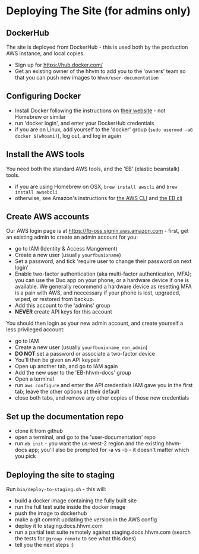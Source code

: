 # Deploying The Site (for admins only)

## DockerHub

The site is deployed from DockerHub - this is used both by the production AWS instance, and local copies.

 - Sign up for https://hub.docker.com/
 - Get an existing owner of the hhvm to add you to the 'owners' team so that you can push new images to `hhvm/user-documentation`

## Configuring Docker

  - Install Docker following the instructions on [their website](https://www.docker.com/products/overview) - not Homebrew or similar
  - run 'docker login', and enter your DockerHub credentials
  - if you are on Linux, add yourself to the 'docker' group (`sudo usermod -aG docker $(whoami)`), log out, and log in again

## Install the AWS tools

You need both the standard AWS tools, and the 'EB' (elastic beanstalk) tools.

 - if you are using Homebrew on OSX, `brew install awscli` and `brew install awsebcli`
 - otherwise, see Amazon's instructions for [the AWS CLI](http://docs.aws.amazon.com/cli/latest/userguide/installing.html) and [the EB cli](http://docs.aws.amazon.com/elasticbeanstalk/latest/dg/eb-cli3-install.html)

## Create AWS accounts

Our AWS login page is at https://fb-oss.signin.aws.amazon.com - first, get an existing admin to create an admin account for you:

 - go to IAM (Identity & Access Mangement)
 - Create a new user (usually `yourfbunixname`)
 - Set a password, and tick 'require user to change their password on next login'
 - Enable two-factor authentication (aka multi-factor authentication, MFA); you can use the Duo app on your phone, or a hardware device if one is available. We generally recommend a hardware device as resetting MFA is a pain with AWS, and neccessary if your phone is lost, upgraded, wiped, or restored from backup.
 - Add this account to the 'admins' group
 - **NEVER** create API keys for this account

You should then login as your new admin account, and create yourself a less privileged account:

 - go to IAM
 - Create a new user (usually `yourfbunixname_non_admin`)
 - **DO NOT** set a password or associate a two-factor device
 - You'll then be given an API keypair
 - Open up another tab, and go to IAM again
 - Add the new user to the 'EB-hhvm-docs' group
 - Open a terminal
 - run `aws configure` and enter the API credentials IAM gave you in the first tab; leave the other options at their default
 - close both tabs, and remove any other copies of those new credentials

## Set up the documentation repo

 - clone it from github
 - open a terminal, and go to the 'user-documentation' repo
 - run `eb init` - you want the us-west-2 region and the existing hhvm-docs app; you'll also be prompted for -a vs -b - it doesn't matter which you pick

## Deploying the site to staging

Run `bin/deploy-to-staging.sh` - this will:

 - build a docker image containing the fully built site
 - run the full test suite inside the docker image
 - push the image to dockerhub
 - make a git commit updating the version in the AWS config
 - deploy it to staging.docs.hhvm.com
 - run a partial test suite remotely against staging.docs.hhvm.com (search the tests for `@group remote` to see what this does)
 - tell you the next steps :)
